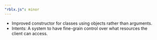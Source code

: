 ```yaml
---
"rblx.js": minor
---
```


-   Improved constructor for classes using objects rather than arguments.
-   Intents: A system to have fine-grain control over what resources the client can access.
